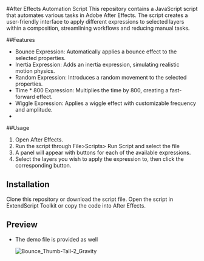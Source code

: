 #After Effects Automation Script
This repository contains a JavaScript script that automates various tasks in Adobe After Effects. The script creates a user-friendly interface to apply different expressions to selected layers within a composition, streamlining workflows and reducing manual tasks.

##Features

* Bounce Expression: Automatically applies a bounce effect to the selected properties.
* Inertia Expression: Adds an inertia expression, simulating realistic motion physics.
* Random Expression: Introduces a random movement to the selected properties.
* Time * 800 Expression: Multiplies the time by 800, creating a fast-forward effect.
* Wiggle Expression: Applies a wiggle effect with customizable frequency and amplitude.
* 
##Usage
1. Open After Effects.
2. Run the script through File>Scripts> Run Script and select the file
3. A panel will appear with buttons for each of the available expressions.
4. Select the layers you wish to apply the expression to, then click the corresponding button.

## Installation
Clone this repository or download the script file.
Open the script in ExtendScript Toolkit or copy the code into After Effects.

## Preview
* The demo file is provided as well

  ![Bounce_Thumb-Tall-2_Gravity](https://github.com/user-attachments/assets/7e561259-5bc0-47af-8fe8-cd5b973b270f)
